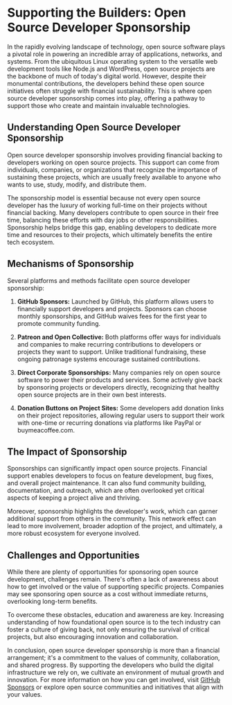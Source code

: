 # Supporting the Builders: Open Source Developer Sponsorship

In the rapidly evolving landscape of technology, open source software plays a pivotal role in powering an incredible array of applications, networks, and systems. From the ubiquitous Linux operating system to the versatile web development tools like Node.js and WordPress, open source projects are the backbone of much of today's digital world. However, despite their monumental contributions, the developers behind these open source initiatives often struggle with financial sustainability. This is where open source developer sponsorship comes into play, offering a pathway to support those who create and maintain invaluable technologies.

## Understanding Open Source Developer Sponsorship

Open source developer sponsorship involves providing financial backing to developers working on open source projects. This support can come from individuals, companies, or organizations that recognize the importance of sustaining these projects, which are usually freely available to anyone who wants to use, study, modify, and distribute them.

The sponsorship model is essential because not every open source developer has the luxury of working full-time on their projects without financial backing. Many developers contribute to open source in their free time, balancing these efforts with day jobs or other responsibilities. Sponsorship helps bridge this gap, enabling developers to dedicate more time and resources to their projects, which ultimately benefits the entire tech ecosystem.

## Mechanisms of Sponsorship

Several platforms and methods facilitate open source developer sponsorship:

1. **GitHub Sponsors:** Launched by GitHub, this platform allows users to financially support developers and projects. Sponsors can choose monthly sponsorships, and GitHub waives fees for the first year to promote community funding.

2. **Patreon and Open Collective:** Both platforms offer ways for individuals and companies to make recurring contributions to developers or projects they want to support. Unlike traditional fundraising, these ongoing patronage systems encourage sustained contributions.

3. **Direct Corporate Sponsorships:** Many companies rely on open source software to power their products and services. Some actively give back by sponsoring projects or developers directly, recognizing that healthy open source projects are in their own best interests.

4. **Donation Buttons on Project Sites:** Some developers add donation links on their project repositories, allowing regular users to support their work with one-time or recurring donations via platforms like PayPal or buymeacoffee.com.

## The Impact of Sponsorship

Sponsorships can significantly impact open source projects. Financial support enables developers to focus on feature development, bug fixes, and overall project maintenance. It can also fund community building, documentation, and outreach, which are often overlooked yet critical aspects of keeping a project alive and thriving.

Moreover, sponsorship highlights the developer's work, which can garner additional support from others in the community. This network effect can lead to more involvement, broader adoption of the project, and ultimately, a more robust ecosystem for everyone involved.

## Challenges and Opportunities

While there are plenty of opportunities for sponsoring open source development, challenges remain. There's often a lack of awareness about how to get involved or the value of supporting specific projects. Companies may see sponsoring open source as a cost without immediate returns, overlooking long-term benefits.

To overcome these obstacles, education and awareness are key. Increasing understanding of how foundational open source is to the tech industry can foster a culture of giving back, not only ensuring the survival of critical projects, but also encouraging innovation and collaboration.

In conclusion, open source developer sponsorship is more than a financial arrangement; it's a commitment to the values of community, collaboration, and shared progress. By supporting the developers who build the digital infrastructure we rely on, we cultivate an environment of mutual growth and innovation. For more information on how you can get involved, visit [GitHub Sponsors](https://github.com/sponsors) or explore open source communities and initiatives that align with your values.